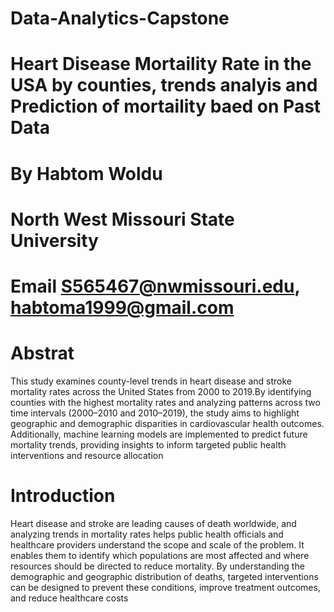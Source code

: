 # Data-Analytics-Capstone
# Heart Disease Mortaility Rate in the USA by counties, trends analyis and Prediction of mortaility baed on Past Data 
# By Habtom Woldu 
# North West Missouri State University 
# Email S565467@nwmissouri.edu, habtoma1999@gmail.com

# Abstrat 
This study examines county-level trends in heart disease and stroke mortality rates across the United States from 2000 to 2019.By identifying counties with the highest mortality rates and analyzing patterns across two time intervals (2000–2010 and 2010–2019), the study aims to highlight geographic and demographic disparities in cardiovascular health outcomes. Additionally, machine learning models are implemented to predict future mortality trends, providing insights to inform targeted public health interventions and resource allocation

# Introduction 

Heart disease and stroke are leading causes of death worldwide, and analyzing trends in mortality rates helps public health officials and healthcare providers understand the scope and scale of the problem. It enables them to identify which populations are most affected and where resources should be directed to reduce mortality.
By understanding the demographic and geographic distribution of deaths, targeted interventions can be designed to prevent these conditions, improve treatment outcomes, and reduce healthcare costs
